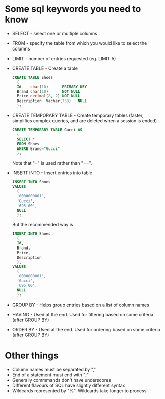 # Some sql keywords you need to know

- SELECT - select one or multiple columns
- FROM - specify the table from which you would like to select the columns
- LIMIT - number of entries requested (eg. LIMIT 5)
- CREATE TABLE - Create a table
  ```sql
  CREATE TABLE Shoes
    (
    Id    char(10)      PRIMARY KEY
    Brand char(10)      NOT NULL
    Price decimal(8, 2) NOT NULL
    Description  Vachar(750)   NULL
    );
  ```
- CREATE TEMPORARY TABLE - Create temporary tables (faster, simplifies complex queries, and are deleted when a session is ended)
  ```sql
  CREATE TEMPORARY TABLE Gucci AS
    (
    SELECT * 
    FROM Shoes
    WHERE Brand="Gucci"
    );
  ```
  Note that "=" is used rather than "==".

- INSERT INTO - Insert entries into table
  ```sql
  INSERT INTO Shoes
  VALUES  
    (
    '0000000001',
    'Gucci',
    '695.00',
    NULL
    );
  ```
  But the recommended way is
  
  ```sql
  INSERT INTO Shoes
    (
    Id,
    Brand,
    Price,
    Description
    );
  VALUES  
    (
    '0000000001',
    'Gucci',
    '695.00',
    NULL
    );
  ```
- GROUP BY - Helps group entries based on a list of column names
- HAVING -  Used at the end. Used for filtering based on some criteria (after GROUP BY)
- ORDER BY - Used at the end. Used for ordering based on some criteria (after GROUP BY)

# Other things

- Column names must be separated by ","
- End of a statement must end with ";"
- Generally commmands don't have underscores
- Different flavours of SQL have slightly different syntax
- Wildcards represented by "%". Wildcards take longer to process
 
